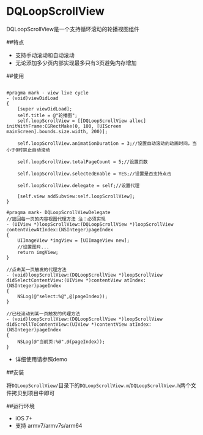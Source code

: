 # DQLoopScrollView
DQLoopScrollView是一个支持循环滚动的轮播视图组件

##特点
- 支持手动滚动和自动滚动
- 无论添加多少页内部实现最多只有3页避免内存增加

##使用

```objc

#pragma mark - view live cycle
- (void)viewDidLoad 
{
    [super viewDidLoad];
    self.title = @"轮播图";
    self.loopScrollView = [[DQLoopScrollView alloc] initWithFrame:CGRectMake(0, 100, [UIScreen mainScreen].bounds.size.width, 200)];
    
    self.loopScrollView.animationDuration = 3;//设置自动滚动的动画时间，当小于0时禁止自动滚动
    
    self.loopScrollView.totalPageCount = 5;//设置页数
    
    self.loopScrollView.selectedEnable = YES;//设置是否支持点击
    
    self.loopScrollView.delegate = self;//设置代理
    
    [self.view addSubview:self.loopScrollView];
}

#pragma mark- DQLoopScrollViewDelegate
//返回每一页的内容视图代理方法 注：必须实现
- (UIView *)loopScrollView:(DQLoopScrollView *)loopScrollView contentViewAtIndex:(NSInteger)pageIndex
{
    UIImageView *imgView = [UIImageView new];
    //设置图片...
    return imgView;
}

//点击某一页触发的代理方法
- (void)loopScrollView:(DQLoopScrollView *)loopScrollView didSelectContentView:(UIView *)contentView atIndex:(NSInteger)pageIndex
{
    NSLog(@"select:%@",@(pageIndex));
}

//已经滚动到某一页触发的代理方法
- (void)loopScrollView:(DQLoopScrollView *)loopScrollView didScrollToContentView:(UIView *)contentView atIndex:(NSInteger)pageIndex
{
    NSLog(@"当前页:%@",@(pageIndex));
}

```
- 详细使用请参照demo

##安装

将`DQLoopScrollView/`目录下的`DQLoopScrollView.m`/`DQLoopScrollView.h`两个文件拷贝到项目中即可


##运行环境

- iOS 7+
- 支持 armv7/armv7s/arm64
